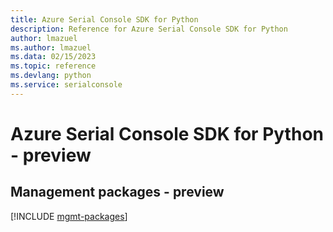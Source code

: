 ```yaml
---
title: Azure Serial Console SDK for Python
description: Reference for Azure Serial Console SDK for Python
author: lmazuel
ms.author: lmazuel
ms.data: 02/15/2023
ms.topic: reference
ms.devlang: python
ms.service: serialconsole
---
```

# Azure Serial Console SDK for Python - preview

## Management packages - preview
[!INCLUDE [mgmt-packages](serial-console-mgmt-index.md)]